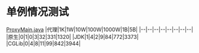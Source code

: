 # 单例情况测试 
[ProxyMain.java](./src/main/java/com/test/proxy/ProxyMain.java)
|代理|1K|1W|10W|100W|1000W|1B|5B|
|--|--|--|--|--|--|--|--|
|原生|0|1|0|3|32|331|1320|
|JDK|1|4|2|9|84|772|3373|
|CGLib|0|4|8|11|99|842|3944|


